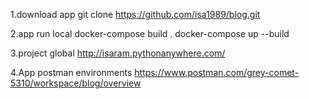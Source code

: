 1.download app
git clone https://github.com/isa1989/blog.git

2.app run local 
docker-compose build .
docker-compose up --build

3.project global 
http://isaram.pythonanywhere.com/

4.App postman environments
https://www.postman.com/grey-comet-5310/workspace/blog/overview
